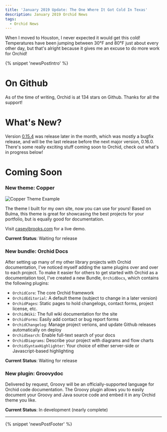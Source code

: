 ```yaml
---
title: 'January 2019 Update: The One Where It Got Cold In Texas'
description: January 2019 Orchid News
tags: 
  - Orchid News
---
```


When I moved to Houston, I never expected it would get this cold! Temperatures have been jumping between 30°F and 80°F just about every other day, but that's alright because it gives me an excuse to do more work for Orchid! 

{% snippet 'newsPostIntro' %}

# On Github

As of the time of writing, Orchid is at 134 stars on Github. Thanks for all the support!

# What's New?

Version [0.15.4](https://github.com/orchidhq/orchid/releases/tag/0.15.4) was release later in the month, which was mostly a bugfix release, and will be the last release before the next major version, 0.16.0. There's some really exciting stuff coming soon to Orchid, check out what's in progress below!

# Coming Soon

### New theme: **Copper**

![Copper Theme Example](https://res.cloudinary.com/orchid/image/upload/v1549253492/themes/copper/1.png)

The theme I built for my own site, now you can use for yours! Based on Bulma, this theme is great for showcasing the best projects for your portfolio, but is equally good for documentation.

Visit [caseyjbrooks.com](https://www.caseyjbrooks.com/) for a live demo.

**Current Status**: Waiting for release

### New bundle: **Orchid Docs**

After setting up many of my other library projects with Orchid documentation, I've noticed myself adding the same plugins over and over to each project. To make it easier for others to get started with Orchid as a documentation tool, I've created a new Bundle, `OrchidDocs`, which contains the following plugins:

- `OrchidCore`: The core Orchid framework
- `OrchidEditorial`: A default theme (subject to change in a later version)
- `OrchidPages`: Static pages to hold changelogs, contact forms, project license, etc.
- `OrchidWiki`: The full wiki documentation for the site
- `OrchidForms`: Easily add contact or bug report forms
- `OrchidChangelog`: Manage project verions, and update Github releases automatically on deploy
- `OrchidSearch`: Enable full-text search of your docs
- `OrchidDiagrams`: Describe your project with diagrams and flow charts 
- `OrchidSyntaxHighlighter`: Your choice of either server-side or Javascript-based highlighting

**Current Status**: Waiting for release

### New plugin: **Groovydoc**

Delivered by request, Groovy will be an officially-supported language for Orchid code documentation. The Groovy plugin allows you to easily document your Groovy and Java source code and embed it in any Orchid theme you like.

**Current Status**: In development (nearly complete)

---

{% snippet 'newsPostFooter' %}
